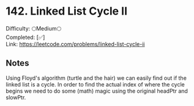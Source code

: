 # 142. Linked List Cycle II

Difficulty: 🌕Medium🌕 \
Completed: [✅] \
Link: https://leetcode.com/problems/linked-list-cycle-ii

## Notes

Using Floyd's algorithm (turtle and the hair) we can easily find out if the linked list is a cycle. In order to find the actual index of where the cycle begins we need to do some (math) magic using the original headPtr and slowPtr.
